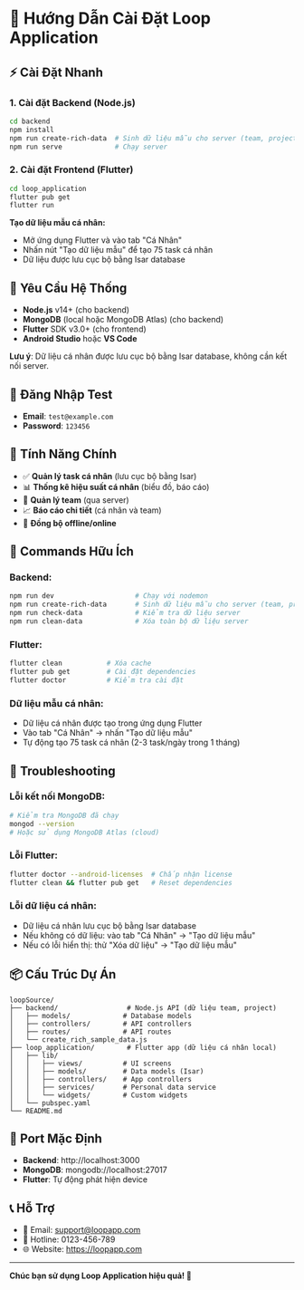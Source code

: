 # 🚀 Hướng Dẫn Cài Đặt Loop Application

## ⚡ Cài Đặt Nhanh

### 1. Cài đặt Backend (Node.js)
```bash
cd backend
npm install
npm run create-rich-data  # Sinh dữ liệu mẫu cho server (team, project)
npm run serve             # Chạy server
```

### 2. Cài đặt Frontend (Flutter)
```bash
cd loop_application
flutter pub get
flutter run
```

**Tạo dữ liệu mẫu cá nhân:**
- Mở ứng dụng Flutter và vào tab "Cá Nhân"
- Nhấn nút "Tạo dữ liệu mẫu" để tạo 75 task cá nhân
- Dữ liệu được lưu cục bộ bằng Isar database

## 🔧 Yêu Cầu Hệ Thống

- **Node.js** v14+ (cho backend)
- **MongoDB** (local hoặc MongoDB Atlas) (cho backend)
- **Flutter** SDK v3.0+ (cho frontend)
- **Android Studio** hoặc **VS Code**

**Lưu ý**: Dữ liệu cá nhân được lưu cục bộ bằng Isar database, không cần kết nối server.

## 📱 Đăng Nhập Test

- **Email**: `test@example.com`
- **Password**: `123456`

## 🎯 Tính Năng Chính

- ✅ **Quản lý task cá nhân** (lưu cục bộ bằng Isar)
- 📊 **Thống kê hiệu suất cá nhân** (biểu đồ, báo cáo)
- 👥 **Quản lý team** (qua server)
- 📈 **Báo cáo chi tiết** (cá nhân và team)
- 🔄 **Đồng bộ offline/online**

## 🔨 Commands Hữu Ích

### Backend:
```bash
npm run dev                    # Chạy với nodemon
npm run create-rich-data       # Sinh dữ liệu mẫu cho server (team, project)
npm run check-data             # Kiểm tra dữ liệu server
npm run clean-data             # Xóa toàn bộ dữ liệu server
```

### Flutter:
```bash
flutter clean           # Xóa cache
flutter pub get         # Cài đặt dependencies
flutter doctor          # Kiểm tra cài đặt
```

### Dữ liệu mẫu cá nhân:
- Dữ liệu cá nhân được tạo trong ứng dụng Flutter
- Vào tab "Cá Nhân" → nhấn "Tạo dữ liệu mẫu"
- Tự động tạo 75 task cá nhân (2-3 task/ngày trong 1 tháng)

## 🚨 Troubleshooting

### Lỗi kết nối MongoDB:
```bash
# Kiểm tra MongoDB đã chạy
mongod --version
# Hoặc sử dụng MongoDB Atlas (cloud)
```

### Lỗi Flutter:
```bash
flutter doctor --android-licenses  # Chấp nhận license
flutter clean && flutter pub get   # Reset dependencies
```

### Lỗi dữ liệu cá nhân:
- Dữ liệu cá nhân lưu cục bộ bằng Isar database
- Nếu không có dữ liệu: vào tab "Cá Nhân" → "Tạo dữ liệu mẫu"
- Nếu có lỗi hiển thị: thử "Xóa dữ liệu" → "Tạo dữ liệu mẫu"

## 📦 Cấu Trúc Dự Án

```
loopSource/
├── backend/                 # Node.js API (dữ liệu team, project)
│   ├── models/             # Database models
│   ├── controllers/        # API controllers
│   ├── routes/             # API routes
│   └── create_rich_sample_data.js
├── loop_application/        # Flutter app (dữ liệu cá nhân local)
│   ├── lib/
│   │   ├── views/          # UI screens
│   │   ├── models/         # Data models (Isar)
│   │   ├── controllers/    # App controllers
│   │   ├── services/       # Personal data service
│   │   └── widgets/        # Custom widgets
│   └── pubspec.yaml
└── README.md
```

## 🔗 Port Mặc Định

- **Backend**: http://localhost:3000
- **MongoDB**: mongodb://localhost:27017
- **Flutter**: Tự động phát hiện device

## 📞 Hỗ Trợ

- 📧 Email: support@loopapp.com
- 📱 Hotline: 0123-456-789
- 🌐 Website: https://loopapp.com

---

**Chúc bạn sử dụng Loop Application hiệu quả! 🎉**
